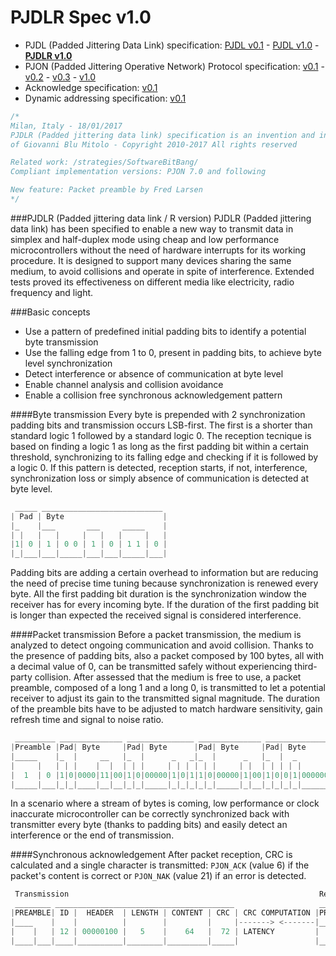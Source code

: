 # PJDLR Spec v1.0

- PJDL (Padded Jittering Data Link) specification:
[PJDL v0.1](/strategies/SoftwareBitBang/specification/padded-jittering-protocol-specification-v0.1.md) - [PJDL v1.0](/strategies/SoftwareBitBang/specification/PJDL-specification-v1.0.md) - **[PJDLR v1.0](/strategies/OverSampling/specification/PJDLR-specification-v1.0.md)**
- PJON (Padded Jittering Operative Network) Protocol specification:
[v0.1](/specification/PJON-protocol-specification-v0.1.md) - [v0.2](/specification/PJON-protocol-specification-v0.2.md) - [v0.3](/specification/PJON-protocol-specification-v0.3.md) - [v1.0](/specification/PJON-protocol-specification-v1.0.md)
- Acknowledge specification: [v0.1](/specification/PJON-protocol-acknowledge-specification-v0.1.md)
- Dynamic addressing specification: [v0.1](/specification/PJON-dynamic-addressing-specification-v0.1.md)

```cpp
/*
Milan, Italy - 18/01/2017
PJDLR (Padded jittering data link) specification is an invention and intellectual property
of Giovanni Blu Mitolo - Copyright 2010-2017 All rights reserved

Related work: /strategies/SoftwareBitBang/
Compliant implementation versions: PJON 7.0 and following

New feature: Packet preamble by Fred Larsen
*/
```
###PJDLR (Padded jittering data link / R version)
PJDLR (Padded jittering data link) has been specified to enable a new way to transmit data in simplex and half-duplex mode using cheap and low performance microcontrollers without the need of hardware interrupts for its working procedure. It is designed to support many devices sharing the same medium, to avoid collisions and operate in spite of interference. Extended tests proved its effectiveness on different media like electricity, radio frequency and light.

###Basic concepts
* Use a pattern of predefined initial padding bits to identify a potential byte transmission
* Use the falling edge from 1 to 0, present in padding bits, to achieve byte level synchronization
* Detect interference or absence of communication at byte level
* Enable channel analysis and collision avoidance
* Enable a collision free synchronous acknowledgement pattern

####Byte transmission
Every byte is prepended with 2 synchronization padding bits and transmission occurs LSB-first. The first is a shorter than standard logic 1 followed by a standard logic 0. The reception tecnique is based on finding a logic 1 as long as the first padding bit within a certain threshold, synchronizing to its falling edge and checking if it is followed by a logic 0. If this pattern is detected, reception starts, if not, interference, synchronization loss or simply absence of communication is detected at byte level.
```cpp  
 _____ ___________________________
| Pad | Byte                      |
|_    |___       ___     _____    |
| |   |   |     |   |   |     |   |
|1| 0 | 1 | 0 0 | 1 | 0 | 1 1 | 0 |
|_|___|___|_____|___|___|_____|___|
```
Padding bits are adding a certain overhead to information but are reducing the need of precise time tuning because synchronization is renewed every byte. All the first padding bit duration is the synchronization window the receiver has for every incoming byte. If the duration of the first padding bit is longer than expected the received signal is considered interference.

####Packet transmission
Before a packet transmission, the medium is analyzed to detect ongoing communication and avoid collision. Thanks to the presence of padding bits, also a packet composed by 100 bytes, all with a decimal value of 0, can be transmitted safely without experiencing third-party collision. After assessed that the medium is free to use, a packet preamble, composed of a long 1 and a long 0, is transmitted to let a potential receiver to adjust its gain to the transmitted signal magnitude. The duration of the preamble bits have to be adjusted to match hardware sensitivity, gain refresh time and signal to noise ratio.

```cpp   
 _________ ______________ _______________ ______________ ______________ ________________
|Preamble |Pad| Byte     |Pad| Byte      |Pad| Byte     |Pad| Byte     |Pad| Byte       |
|_____    |_  |     __   |_  |      _   _|_  |      _   |_  |  _       |_  |  _    _    |
|     |   | | |    |  |  | | |     | | | | | |     | |  | | | | |      | | | | |  | |   |
|  1  | 0 |1|0|0000|11|00|1|0|00000|1|0|1|1|0|00000|1|00|1|0|0|1|000000|1|0|0|1|00|1|000|
|_____|___|_|_|____|__|__|_|_|_____|_|_|_|_|_|_____|_|__|_|_|_|_|______|_|_|_|_|__|_|___|
```
In a scenario where a stream of bytes is coming, low performance or clock inaccurate microcontroller can be correctly synchronized back with transmitter every byte (thanks to padding bits) and easily detect an interference or the end of transmission.

####Synchronous acknowledgement
After packet reception, CRC is calculated and a single character is transmitted: `PJON_ACK` (value 6) if the packet's content is correct or `PJON_NAK` (value 21) if an error is detected.
```cpp  
 Transmission                                                        Response
 ________ ________________________________________                   ________ _____
|PREAMBLE| ID |  HEADER  | LENGTH | CONTENT | CRC | CRC COMPUTATION |PREAMBLE| ACK |
|____    |    |          |        |         |     |-------> <-------|____    |     |
|    |   | 12 | 00000100 |   5    |    64   |  72 | LATENCY         |    |   |  6  |
|____|___|____|__________|________|_________|_____|                 |____|___|_____|
```
